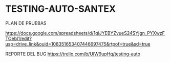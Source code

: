 # TESTING-AUTO-SANTEX

PLAN DE PRUEBAS

https://docs.google.com/spreadsheets/d/1qiJYEBYZvueS24SYjgn_PYXwzFTOebl1/edit?usp=drive_link&ouid=108351653407446697475&rtpof=true&sd=true

REPORTE DEL BUG
 https://trello.com/b/UIW9upHq/testing-auto
